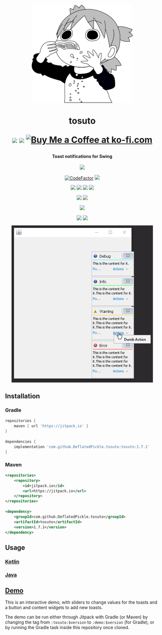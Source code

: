 <p align="center">
    <img src="https://raw.githubusercontent.com/DeflatedPickle/tosuto/master/.github/toastsuba.png">
</p>

<h1 align="center">
    tosuto
    <br>
    <p align="center">
        <a href="https://www.patreon.com/DeflatedPickle"><img src="https://c5.patreon.com/external/logo/become_a_patron_button@2x.png" height="24px"></a>
        <a href="https://saythanks.io/to/DeflatedPickle%40gmail.com"><img src="https://img.shields.io/badge/Say%20Thanks-!-1EAEDB.svg"></a>
        <a href='https://ko-fi.com/Q5Q0CSWL' target='_blank'><img height='24' style='border:0px;height:24px;' src='https://az743702.vo.msecnd.net/cdn/kofi4.png?v=2' border='0' alt='Buy Me a Coffee at ko-fi.com'/></a>
    </p>
</h1>

<h4 align="center">Toast notifications for Swing</h4>
 
<p align="center">
    <a href="https://github.com/DeflatedPickle/tosuto/commits/master"><img src="https://img.shields.io/github/last-commit/DeflatedPickle/tosuto.svg"></a>
</p>
      
<p align="center">
    <a href="https://www.codefactor.io/repository/github/deflatedpickle/tosuto/overview/master"><img src="https://www.codefactor.io/repository/github/deflatedpickle/tosuto/badge/master" alt="CodeFactor" /></a>
    <a href="https://codeclimate.com/github/DeflatedPickle/tosuto/maintainability"><img src="https://api.codeclimate.com/v1/badges/cc2cde3e635f8e42113b/maintainability"/></a>
</p>

<p align="center">
    <img src="https://sloc.xyz/github/DeflatedPickle/tosuto/?category=blanks">
    <img src="https://sloc.xyz/github/DeflatedPickle/tosuto/?category=code">
    <img src="https://sloc.xyz/github/DeflatedPickle/tosuto/?category=comments">
    <img src="https://sloc.xyz/github/DeflatedPickle/tosuto/?category=lines">
</p>

<p align="center">
    <a href="http://isitmaintained.com/project/deflatedpickle/tosuto"><img src="http://isitmaintained.com/badge/resolution/deflatedpickle/tosuto.svg"></a>
    <a href="http://isitmaintained.com/project/deflatedpickle/tosuto"><img src="http://isitmaintained.com/badge/open/deflatedpickle/tosuto.svg"></a>
</p>

<p align="center">
    <a href="https://jitpack.io/#DeflatedPickle/tosuto"><img src="https://jitpack.io/v/DeflatedPickle/tosuto.svg"></a>
</p>

<p align="center">
    <img src="https://jitpack.io/v/deflatedpickle/tosuto/week.svg">
    <img src="https://jitpack.io/v/deflatedpickle/tosuto/month.svg">
</p>
                            
<p align="center">
    <img src="https://raw.githubusercontent.com/DeflatedPickle/tosuto/master/.github/images/tosuto-1.6.0.png">
</p>

## Installation
### Gradle
```groovy
repositories {
    maven { url 'https://jitpack.io' }
}

dependencies {
    implementation 'com.github.DeflatedPickle.tosuto:tosuto:1.7.1'
}
```
### Maven
```xml
<repositories>
    <repository>
        <id>jitpack.io</id>
		<url>https://jitpack.io</url>
    </repository>
</repositories>

<dependency>
    <groupId>com.github.DeflatedPickle.tosuto</groupId>
    <artifactId>tosuto</artifactId>
    <version>1.7.1</version>
</dependency>
```

## Usage
### [Kotlin](https://github.com/DeflatedPickle/tosuto/blob/master/example/src/main/kotlin/main.kt)
### [Java](https://github.com/DeflatedPickle/tosuto/blob/master/example/src/main/java/Main.java)

## [Demo](https://github.com/DeflatedPickle/tosuto/tree/master/demo)
This is an interactive demo, with sliders to change values for the toasts and a button and content widgets to add new toasts.

The demo can be run either through Jitpack with Gradle (or Maven) by changing the tag from `:tosuto:$version` to `:demo:$version` (for Gradle), or by running the Gradle task inside this repository once cloned.
